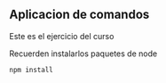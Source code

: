 ## Aplicacion de comandos

Este es el ejercicio del curso

Recuerden instalarlos paquetes de node

````
npm install
````